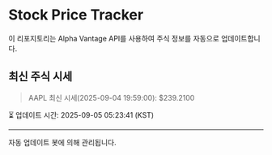 
# Stock Price Tracker

이 리포지토리는 Alpha Vantage API를 사용하여 주식 정보를 자동으로 업데이트합니다.

## 최신 주식 시세
> AAPL 최신 시세(2025-09-04 19:59:00): $239.2100

⏳ 업데이트 시간: 2025-09-05 05:23:41 (KST)

---
자동 업데이트 봇에 의해 관리됩니다.
